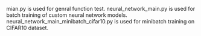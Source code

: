 mian.py is used for genral function test.
neural_network_main.py is used for batch training of custom neural network models.  
neural_network_main_minibatch_cifar10.py is used for minibatch training on CIFAR10 dataset. 
